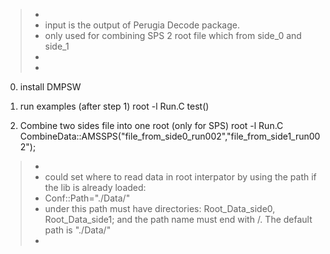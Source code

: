>+
>+ input is the output of Perugia Decode package.
>+   only used for combining SPS 2 root file which from side_0 and side_1
>+
>+


0.  install DMPSW

1.  run examples (after step 1)
root -l  Run.C
test()

3.  Combine two sides file into one root (only for SPS)
root -l Run.C
CombineData::AMSSPS("file_from_side0_run002","file_from_side1_run002");


>+
>+   could set where to read data in root interpator by using the path if the lib is already loaded:
>+  Conf::Path="./Data/"
>+   under this path must have directories: Root_Data_side0, Root_Data_side1; and the path name must end with /.  The default path is "./Data/"
>+


